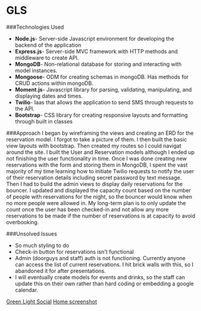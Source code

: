 # GLS

###Technologies Used
* **Node.js**-  Server-side Javascript environment for developing the backend of the application
* **Express.js**-  Server-side MVC framework with HTTP methods and middleware to create API.  
* **MongoDB**-  Non-relational database for storing and interacting with model instances.
* **Mongoose**-  ODM for creating schemas in mongoDB.  Has methods for CRUD actions within mongoDB.
* **Moment.js**-  Javascript library for parsing, validating, manipulating, and displaying dates and times.
* **Twilio**-  Iaas that allows the application to send SMS through requests to the API.
* **Bootstrap**- CSS library for creating responsive layouts and formatting through built in classes
  
###Approach
I began by wireframing the views and creating an ERD for the reservation model.  I forgot to take a picture of them.
I then built the basic view layouts with bootstrap.  Then created my routes so I could navigat around the site.  I built the User and Reservation 
models although I ended up not finishing the user functionality in time.  Once I was done creating new reservations with the form and storing
them in MongoDB, I spent the vast majority of my time learning how to initiate Twilio requests to notify the user of their reservation details including secret password by text message.  Then I had to build the admin views to display daily reservations for the bouncer.  I updated and displayed
the capacity count based on the number of people with reservations for the night, so the bouncer would know when no more people were allowed in.
My long-term plan is to only update the count once the user has been checked-in and not allow any more reservations to be made if the number of reservations is at capacity to avoid overbooking.

###Unsolved Issues
* So much styling to do
* Check-in button for reservations isn't functional
* Admin (doorguys and staff) auth is not functioning. Currently anyone can access the list of current reservations. I hit brick walls with this, so I abandoned it for after presentations.
* I will eventually create models for events and drinks, so the staff can update this on their own rather than hard coding or embedding a google calendar.

[Green Light Social](https://calm-lake-6254.herokuapp.com/)
[Home screenshot](https://github.com/Jonfurr/GLS/issues/3)
